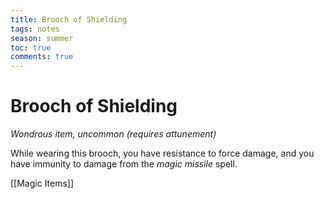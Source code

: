 ---title: Brooch of Shieldingtags: notesseason: summertoc: truecomments: true---
# Brooch of Shielding

*Wondrous item, uncommon (requires attunement)*

While wearing this brooch, you have resistance to force damage, and you have immunity to damage from the *magic missile* spell.


[[Magic Items]]
